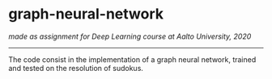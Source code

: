 # graph-neural-network
*made as assignment for Deep Learning course at Aalto University, 2020*
***
The code consist in the implementation of a graph neural network, trained and tested on the resolution of sudokus.
